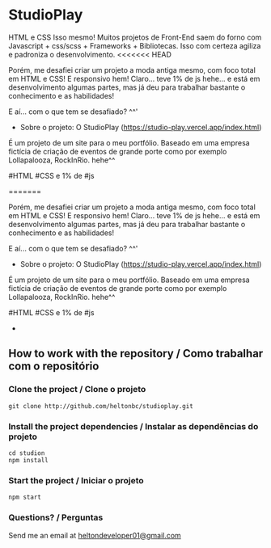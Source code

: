 # StudioPlay

HTML e CSS
Isso mesmo! Muitos projetos de Front-End saem do forno com Javascript + css/scss + Frameworks + Bibliotecas. Isso com certeza agiliza e padroniza o desenvolvimento.
<<<<<<< HEAD

Porém, me desafiei criar um projeto a moda antiga mesmo, com foco total em HTML e CSS! E responsivo hem! Claro... teve 1% de js hehe... e está em desenvolvimento algumas partes, mas já deu para trabalhar bastante o conhecimento e as habilidades!

E aí... com o que tem se desafiado? ^^'

-   Sobre o projeto:
    O StudioPlay (https://studio-play.vercel.app/index.html)

É um projeto de um site para o meu portfólio. Baseado em uma empresa fictícia de criação de eventos de grande porte como por exemplo Lollapalooza, RockInRio. hehe^^

#HTML #CSS e 1% de #js

=======

Porém, me desafiei criar um projeto a moda antiga mesmo, com foco total em HTML e CSS! E responsivo hem! Claro... teve 1% de js hehe... e está em desenvolvimento algumas partes, mas já deu para trabalhar bastante o conhecimento e as habilidades! 

E aí... com o que tem se desafiado? ^^'

- Sobre o projeto:
O StudioPlay (https://studio-play.vercel.app/index.html)

É um projeto de um site para o meu portfólio. Baseado em uma empresa fictícia de criação de eventos de grande porte como por exemplo Lollapalooza, RockInRio. hehe^^ 

#HTML #CSS e 1% de #js  

-

## How to work with the repository / Como trabalhar com o repositório

### Clone the project / Clone o projeto

```
git clone http://github.com/heltonbc/studioplay.git
```

### Install the project dependencies / Instalar as dependências do projeto

```
cd studion
npm install
```

### Start the project / Iniciar o projeto

```
npm start
```

### Questions? / Perguntas

Send me an email at [heltondeveloper01@gmail.com](mailto:heltondeveloper01@gmail.com)
